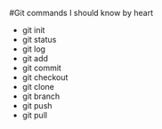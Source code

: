 #Git commands I should know by heart

- git init
- git status
- git log
- git add
- git commit
- git checkout
- git clone
- git branch
- git push
- git pull

